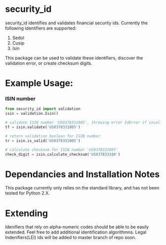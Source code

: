 # security_id
security_id identifies and validates financial security ids.  Currently the following identifiers are supported:

1. Sedol
2. Cusip
3. Isin


This package can be used to validate these identifiers, discover the validation error, or create checksum digits.

# Example Usage:

### ISIN number
```python
from security_id import validation
isin = validation.Isin()

# validate ISIN number 'US0378331005', throwing error IdError if invalid
tf = isin.validate('US0378331005')

# return validation boolean for ISIN number
tr = isin.is_valid('US0378331005')

# calculate checksum for ISIN number 'US0378331005'
check_digit = isin.calculate_checksum('US037833100')

```

# Dependancies and Installation Notes

This package currently only relies on the standard library, and has not been tested for Python 2.X.

# Extending

Idenifiers that rely on alpha-numeric codes should be able to be easily extended.  Feel free to add additional identification algorithmns.  Legal Indenifiers(LEI) ids will be added to master branch of repo soon.
